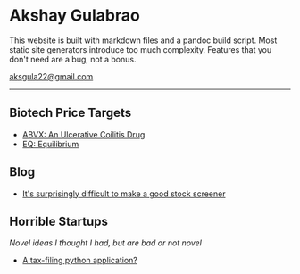 
# Akshay Gulabrao

This website is built with markdown files and a pandoc build script. Most static site generators introduce too much complexity. Features that you don't need are a bug, not a bonus.

[aksgula22@gmail.com](mailto:aksgula22@gmail.com)

---

## Biotech Price Targets
- [ABVX: An Ulcerative Coilitis Drug](./abvx.html)
- [EQ: Equilibrium](./eq.html)

## Blog
- [It's surprisingly difficult to make a good stock screener](./growth-stock-screener.html)


## Horrible Startups
*Novel ideas I thought I had, but are bad or not novel*

- [A tax-filing python application?](./tax-form-automation.html)